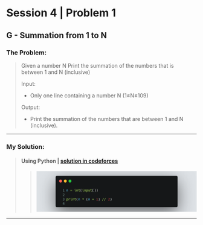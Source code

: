 # Session 4 | Problem 1
## G - Summation from 1 to N


### The Problem:
> Given a number N Print the summation of the numbers that is between 1 and N (inclusive)
>
> Input:
> * Only one line containing a number N (1≤N≤109)
>
> Output: 
> * Print the summation of the numbers that are between 1 and N (inclusive).
---

### My Solution:
> #### Using Python | [solution in codeforces](https://codeforces.com/group/MWSDmqGsZm/contest/219158/submission/186286165)
> >  <img src="./images/session-4-problem-1-python.png">
---


